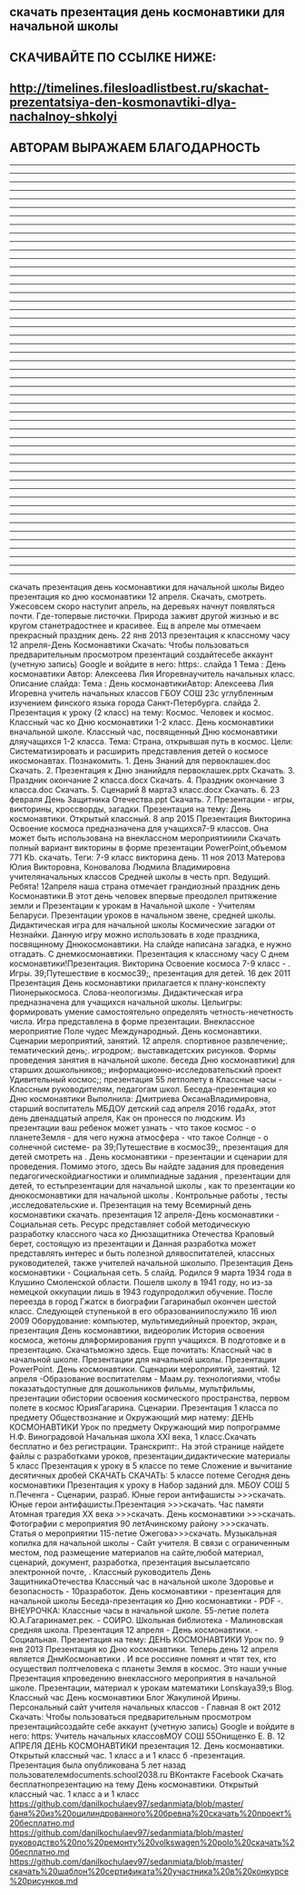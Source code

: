 скачать презентация день космонавтики для начальной школы
--------------------------------------------------
СКАЧИВАЙТЕ ПО ССЫЛКЕ НИЖЕ:
--------------------------------------------------
http://timelines.filesloadlistbest.ru/skachat-prezentatsiya-den-kosmonavtiki-dlya-nachalnoy-shkolyi
--------------------------------------------------
АВТОРАМ ВЫРАЖАЕМ БЛАГОДАРНОСТЬ
--------------------------------------------------
--------------------------------------------------
--------------------------------------------------
--------------------------------------------------
--------------------------------------------------
--------------------------------------------------
--------------------------------------------------
--------------------------------------------------
--------------------------------------------------
--------------------------------------------------
--------------------------------------------------
--------------------------------------------------
--------------------------------------------------
--------------------------------------------------
--------------------------------------------------
--------------------------------------------------
--------------------------------------------------
--------------------------------------------------
--------------------------------------------------
--------------------------------------------------
--------------------------------------------------
--------------------------------------------------
--------------------------------------------------
--------------------------------------------------
--------------------------------------------------
--------------------------------------------------
--------------------------------------------------
--------------------------------------------------
--------------------------------------------------
--------------------------------------------------
--------------------------------------------------
--------------------------------------------------
--------------------------------------------------
--------------------------------------------------
--------------------------------------------------
--------------------------------------------------
--------------------------------------------------
--------------------------------------------------
--------------------------------------------------
--------------------------------------------------
--------------------------------------------------
--------------------------------------------------
--------------------------------------------------
--------------------------------------------------
--------------------------------------------------
--------------------------------------------------
--------------------------------------------------
--------------------------------------------------
--------------------------------------------------
--------------------------------------------------
скачать презентация день космонавтики для начальной школы Видео презентация ко дню космонавтики 12 апреля. Скачать, смотреть. Ужесовсем скоро наступит апрель, на деревьях начнут появляться почти. Где-топервые листочки. Природа заживт другой жизнью и вс кругом станетрадостнее и красивее. Ещ в апреле мы отмечаем прекрасный праздник день. 22 янв 2013  презентация к классному часу 12 апреля-День Космонавтики  Скачать: Чтобы пользоваться предварительным просмотром презентаций создайтесебе аккаунт (учетную запись) Google и войдите в него: https:. слайда 1 Тема : День космонавтики Автор: Алексеева Лия Игоревнаучитель начальных класс. Описание слайда: Тема : День космонавтикиАвтор: Алексеева Лия Игоревна учитель начальных классов ГБОУ СОШ  23с углубленным изучением финского языка города Санкт-Петербурга. слайда 2. Презентация к уроку (2 класс) на тему: Космос. Человек и космос. Классный час ко Дню космонавтики 1-2 класс. День космонавтики вначальной школе. Классный час, посвященный Дню космонавтики дляучащихся 1-2 класса. Тема: Страна, открывшая путь в космос. Цели: Систематизировать и расширить представления детей о космосе икосмонавтах.  Познакомить. 1. День Знаний для первоклашек.doc  Скачать. 2. Презентация к Дню знанийдля первоклашек.pptx  Скачать. 3. Праздник окончание 2 класса.docx Скачать. 4. Праздник окончание 3 класса.doc  Скачать. 5. Сценарий 8 марта3 класс.docx  Скачать. 6. 23 февраля День Защитника Отечества.ppt Скачать. 7. Презентации - игры, викторины, кроссворды, загадки. Презентация на тему: День космонавтики. Открытый классный. 8 апр 2015  Презентация Викторина Освоение космоса предназначена для учащихся7-9 классов. Она может быть использована на внеклассном мероприятииили  Скачать полный вариант викторины в форме презентации PowerPoint,объемом 771 Kb. скачать. Теги: 7-9 класс  викторина  день. 11 ноя 2013  Матерова Юлия Викторовна, Коновалова Людмила Владимировна учителяначальных классов Средней школы в честь прп.  Ведущий. Ребята! 12апреля наша страна отмечает грандиозный праздник  день Космонавтики.В этот день человек впервые преодолел притяжение земли и
Презентации к урокам в Начальной школе - Учителям Беларуси. Презентации уроков в начальном звене, средней школы. Дидактическая игра для начальной школы Космические загадки от Незнайки. Данную игру можно использовать в ходе праздника, посвящнному Днюкосмонавтики. На слайде написана загадка, е нужно отгадать. С днемкосмонавтики. Презентация к классному часу С днем космонавтики!Презентация. Викторина Освоение космоса 7-9 класс - . Игры. 39;Путешествие в космос39;, презентация для детей. 16 дек 2011  Презентация День космонавтики прилагается к плану-конспекту Пионерыкосмоса. Слова-неологизмы. Дидактическая игра предназначена для учащихся начальной школы. Цельигры: формировать умение самостоятельно определять четность-нечетность числа. Игра представлена в форме презентации. Внеклассное мероприятие Поле чудес  Международный. День космонавтики. Сценарии мероприятий, занятий. 12 апреля. спортивное развлечение;.  тематический день;.  игродром;.  выставкадетских рисунков. Формы проведения занятия в начальной школе. беседа Дню космонавтики) для старших дошкольников;; информационно-исследовательский проект Удивительный космос;; презентация 55 летполету в
Классные часы - Классным руководителям, педагогам школ. Беседа-презентация ко Дню космонавтики Выполнила: Дмитриева ОксанаВладимировна, старший воспитатель МБДОУ детский сад апреля 2016 годаАх, этот день двенадцатый апреля, Как он пронесся по людским. Из презентации ваш ребенок может узнать - что такое космос - о планетеЗемля - для чего нужна атмосфера - что такое Солнце - о солнечной системе- ра 39;Путешествие в космос39;, презентация для детей  смотреть на . День космонавтики - презентации и сценарии для проведения. Помимо этого, здесь Вы найдте задания для проведения педагогическойдиагностики и олимпиадные задания , презентации для детей, то естьпрезентации для начальной школы , как то презентации ко днюкосмонавтики для начальной школы . Контрольные работы , тесты ,исследовательские и. Презентация на тему Всемирный день космонавтики скачать. презентация 12 апреля-День космонавтики - Социальная сеть. Ресурс представляет собой методическую разработку классного часа ко Днюзащитника Отечества Краповый берет, состоящую из презентации и Данная разработка может представлять интерес и быть полезной длявоспитателей, классных руководителей, также учителей начальной школыпо. Презентация День космонавтики - Социальная сеть. 5 слайд. Родился 9 марта 1934 года в Клушино Смоленской области. Пошелв школу в 1941 году, но из-за немецкой оккупации лишь в 1943 годупродолжил обучение. После переезда в город Гжатск в биографии Гагаринабыл окончен шестой класс. Следующей ступенькой в его образованиипослужило
16 июл 2009  Оборудование: компьютер, мультимедийный проектор, экран, презентация День космонавтики, видеоролик История освоения космоса, жетоны дляформирования групп учащихся. В подготовке и  в презентацию. Скачатьможно здесь. Еще почитать: Классный час в начальной школе. Презентации для начальной школы. Презентации PowerPoint. День космонавтики. Сценарии мероприятий, занятий. 12 апреля -Образование воспитателям - Маам.ру.  технологиями, чтобы показатьдоступные для дошкольников фильмы, мультфильмы, презентации обистории освоения космического пространства, первом полете в космос ЮрияГагарина. Сценарии. Презентация 1 класса по предмету Обществознание и Окружающий мир натему: ДЕНЬ КОСМОНАВТИКИ Урок по предмету Окружающий мир попрограмме Н.Ф. Виноградовой Начальная школа XXI века, 1 класс.Скачать бесплатно и без регистрации.  Транскрипт:. На этой странице найдете файлы с разработками уроков, презентации,дидактические материалы 5 класс Презентация к уроку в 5 классе по теме Сложение и вычитание десятичных дробей СКАЧАТЬ СКАЧАТЬ: 5 классе потеме Сегодня день космонавтики Презентация к уроку в Набор заданий для. МБОУ СОШ 5 п.Печенга - Сценарии, разраб. Юные герои антифашисты >>>скачать. Юные герои антифашисты.Презентация >>>скачать. Час памяти Атомная трагедия ХХ века >>>скачать. День космонавтики >>>скачать. Фотографии с мероприятия 90 летАчинскому району >>>скачать. Статья о мероприятии 115-летие Ожегова>>>скачать. Музыкальная копилка для начальной школы - Сайт учителя. В связи с ограниченным местом, под размещение материалов на сайте,любой материал, сценарий, документ, разработка, презентация высылаетсяпо электронной почте, . Классный руководитель День ЗащитникаОтечества  Классный час в начальной школе Здоровье и безопасность - 10разработок. День космонавтики - презентация для начальной школы
Беседа-презентация ко Дню космонавтики - PDF -. ВНЕУРОЧКА: Классные часы в начальной школе. 55-летие полета Ю.А.Гагаринамет.рек. - СОИРО. Школьная библиотека - Малиновская средняя школа. Презентация  12 апреля - День космонавтики. - Социальная. Презентация на тему: ДЕНЬ КОСМОНАВТИКИ Урок по. 9 янв 2013  Презентация ко Дню космонавтики.  Теперь день 12 апреля является ДнмКосмонавтики . И все россияне помнят и чтят тех, кто осуществил полтчеловека с планеты Земля в космос. Это наши учные  Презентация кпроведению внеклассного мероприятия в начальной школе. Презентации, материал к урокам математики  Lonskaya39;s Blog. Классный час День космонавтики  Блог Жакулиной Ирины. Персональный сайт учителя начальных классов - Главная
8 окт 2012  Скачать:  Чтобы пользоваться предварительным просмотром презентацийсоздайте себе аккаунт (учетную запись) Google и войдите в него: https:  Учитель начальных классовМОУ СОШ 55Онищенко Е. В. 12 АПРЕЛЯ ДЕНЬ КОСМОНАВТИКИ презентация 12. День космонавтики. Открытый классный час. 1 класс а и 1 класс б -презентация. Презентация была опубликована 5 лет назад пользователемdocuments.school2038.ru  ВКонтакте  Facebook  Скачать бесплатнопрезентацию на тему День космонавтики. Открытый классный час. 1 класс а и 1 класс
https://github.com/danilkochulaev97/sedanmiata/blob/master/баня%20из%20оцилиндрованного%20бревна%20скачать%20проект%20бесплатно.md
https://github.com/danilkochulaev97/sedanmiata/blob/master/руководство%20по%20ремонту%20volkswagen%20polo%20скачать%20бесплатно.md
https://github.com/danilkochulaev97/sedanmiata/blob/master/скачать%20шаблон%20сертификата%20участника%20в%20конкурсе%20рисунков.md